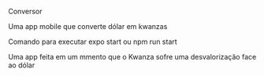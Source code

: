Conversor

Uma app mobile que converte dólar em kwanzas

Comando para executar expo start ou npm run start

Uma app feita em um mmento que o Kwanza sofre uma desvalorização face ao dólar
